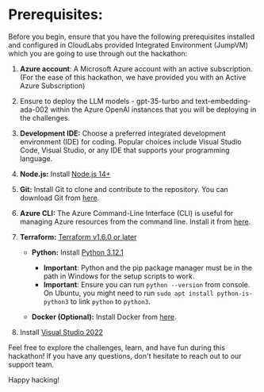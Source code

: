 # Prerequisites:

Before you begin, ensure that you have the following prerequisites installed and configured in CloudLabs provided Integrated Environment (JumpVM) which you are going to use through out the hackathon:

1. **Azure account**: A Microsoft Azure account with an active subscription. (For the ease of this hackathon, we have provided you with an Active Azure Subscription)

2. Ensure to deploy the LLM models - gpt-35-turbo and text-embedding-ada-002 within the Azure OpenAI instances that you will be deploying in the challenges.
      
3. **Development IDE:** Choose a preferred integrated development environment (IDE) for coding. Popular choices include Visual Studio Code, Visual Studio, or any IDE that supports your programming language.

4. **Node.js:** Install [Node.js 14+](https://nodejs.org/en/download/)

5. **Git:** Install Git to clone and contribute to the repository. You can download Git from [here](https://git-scm.com/).

6. **Azure CLI:** The Azure Command-Line Interface (CLI) is useful for managing Azure resources from the command line. Install it from [here](https://docs.microsoft.com/en-us/cli/azure/install-azure-cli).

7. **Terraform:** [ Terraform v1.6.0 or later](https://developer.hashicorp.com/terraform/install)

   - **Python:** Install [Python 3.12.1](https://www.python.org/downloads)
     * **Important**: Python and the pip package manager must be in the path in Windows for the setup scripts to work.
     * **Important**: Ensure you can run `python --version` from console. On Ubuntu, you might need to run `sudo apt install python-is-python3` to link `python` to `python3`.

   - **Docker (Optional):** Install Docker from [here](https://www.docker.com/get-started).

8. Install [Visual Studio 2022](https://visualstudio.microsoft.com/vs/)

Feel free to explore the challenges, learn, and have fun during this hackathon! If you have any questions, don't hesitate to reach out to our support team.

Happy hacking!
